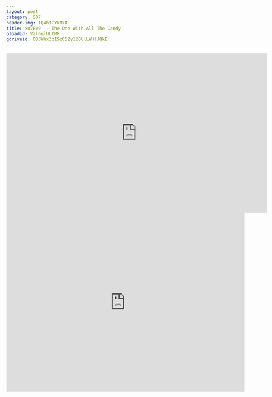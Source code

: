 ```yaml
---
layout: post 
category: S07 
header-img: IQ4hICYkMzA 
title: S07E09 -- The One With All The Candy 
oloadid: VzlGglULtME 
gdriveid: 0B5Whx3bISzC5Zy12OUlLWHlJQkE 
--- 
```

<!--more--> 
<iframe src='https://openload.co/embed/VzlGglULtME/' width='700' height='430' frameborder='0' scrolling='no' allowfullscreen='allowfullscreen'></iframe> 
<iframe src='https://drive.google.com/file/d/0B5Whx3bISzC5Zy12OUlLWHlJQkE/preview' width='640' height='480' frameborder='0' scrolling='no' allowfullscreen='allowfullscreen'></iframe> 